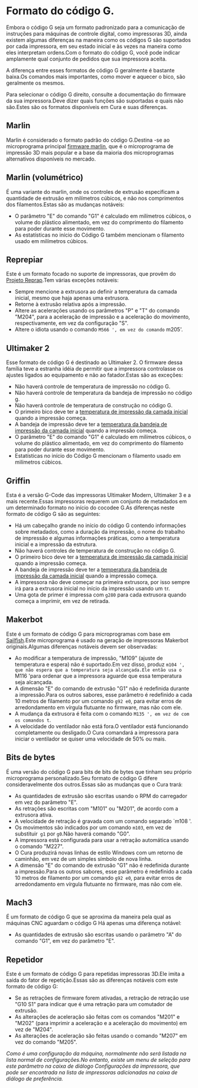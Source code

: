Formato do código G.
====
Embora o código G seja um formato padronizado para a comunicação de instruções para máquinas de controle digital, como impressoras 3D, ainda existem algumas diferenças na maneira como os códigos G são suportados por cada impressora, em seu estado inicial e às vezes na maneira como eles interpretam ordens.Com o formato do código G, você pode indicar amplamente qual conjunto de pedidos que sua impressora aceita.

A diferença entre esses formatos de código G geralmente é bastante baixa.Os comandos mais importantes, como mover e aquecer o bico, são geralmente os mesmos.

Para selecionar o código G direito, consulte a documentação do firmware da sua impressora.Deve dizer quais funções são suportadas e quais não são.Estes são os formatos disponíveis em Cura e suas diferenças.

Marlin
----
Marlin é considerado o formato padrão do código G.Destina -se ao microprograma principal [firmware marlin](https://marlinfw.org/), que é o microprograma de impressão 3D mais popular e a base da maioria dos microprogramas alternativos disponíveis no mercado.

Marlin (volumétrico)
----
É uma variante do marlin, onde os controles de extrusão especificam a quantidade de extrusão em milímetros cúbicos, e não nos comprimentos dos filamentos.Estas são as mudanças notáveis:
* O parâmetro "E" do comando "G1" é calculado em milímetros cúbicos, o volume do plástico alimentado, em vez do comprimento do filamento para poder durante esse movimento.
* As estatísticas no início do Código G também mencionam o filamento usado em milímetros cúbicos.

Reprepiar
----
Este é um formato focado no suporte de impressoras, que provêm do [Projeto Reprap](https://reprap.org/wiki/reprap).Tem várias exceções notáveis:
* Sempre mencione a extrusora ao definir a temperatura da camada inicial, mesmo que haja apenas uma extrusora.
* Retorne à extrusão relativa após a impressão.
* Altere as acelerações usando os parâmetros "P" e "T" do comando "M204", para a aceleração de impressão e a aceleração do movimento, respectivamente, em vez da configuração "S".
* Altere o idiota usando o comando `M566 ', em vez do comando` m205'.

Ultimaker 2
----
Esse formato de código G é destinado ao Ultimaker 2. O firmware dessa família teve a estranha idéia de permitir que a impressora controlasse os ajustes ligados ao equipamento e não ao fatador.Estas são as exceções:
* Não haverá controle de temperatura de impressão no código G.
* Não haverá controle de temperatura da bandeja de impressão no código g.
* Não haverá controle de temperatura de construção no código G.
* O primeiro bico deve ter a [temperatura de impressão da camada inicial](../material/material_print_temperature_layer_0.md) quando a impressão começa.
* A bandeja de impressão deve ter a [temperatura da bandeja de impressão da camada inicial](../material/material_bed_temperature_layer_0.md) quando a impressão começa.
* O parâmetro "E" do comando "G1" é calculado em milímetros cúbicos, o volume do plástico alimentado, em vez do comprimento do filamento para poder durante esse movimento.
* Estatísticas no início do Código G mencionam o filamento usado em milímetros cúbicos.

Griffin
----
Esta é a versão G-Code das impressoras Ultimaker Modern, Ultimaker 3 e a mais recente.Essas impressoras requerem um conjunto de metadados em um determinado formato no início do cocodee G.As diferenças neste formato de código G são as seguintes:
* Há um cabeçalho grande no início do código G contendo informações sobre metadados, como a duração da impressão, o nome do trabalho de impressão e algumas informações práticas, como a temperatura inicial e a impressão da estrutura.
* Não haverá controles de temperatura de construção no código G.
* O primeiro bico deve ter a [temperatura de impressão da camada inicial](../material/material_print_temperature_layer_0.md) quando a impressão começa.
* A bandeja de impressão deve ter a [temperatura da bandeja de impressão da camada inicial](../material/material_bed_temperature_layer_0.md) quando a impressão começa.
* A impressora não deve começar na primeira extrusora, por isso sempre irá para a extrusora inicial no início da impressão usando um `t`r.
* Uma gota de primer é impressa com `g280` para cada extrusora quando começa a imprimir, em vez de retirada.

Makerbot
----
Este é um formato de código G para microprogramas com base em [Sailfish](https://www.sailfishfirmware.com/).Este microprograma é usado na geração de impressoras Makerbot originais.Algumas diferenças notáveis ​​devem ser observadas:
* Ao modificar a temperatura de impressão, "M109" (ajuste de temperatura e espera) não é suportado.Em vez disso, produz `m104 ', que não espera que a temperatura seja alcançada.Ele então usa o `M116 'para ordenar que a impressora aguarde que essa temperatura seja alcançada.
* A dimensão "E" do comando de extrusão "G1" não é redefinida durante a impressão.Para os outros sabores, esse parâmetro é redefinido a cada 10 metros de filamento por um comando `g92 e0`, para evitar erros de arredondamento em vírgula flutuante no firmware, mas não com ele.
* A mudança da extrusora é feita com o comando `M135 ', em vez de com os comandos t`.
* A velocidade do ventilador não está fora.O ventilador está funcionando completamente ou desligado.O Cura comandará a impressora para iniciar o ventilador se quiser uma velocidade de 50% ou mais.

Bits de bytes
----
É uma versão do código G para bits de bits de bytes que tinham seu próprio microprograma personalizado.Seu formato de código G difere consideravelmente dos outros.Essas são as mudanças que o Cura trará:
* As quantidades de extrusão são escritas usando o RPM do carregador em vez do parâmetro "E".
* As retrações são escritas com "M101" ou "M201", de acordo com a extrusora ativa.
* A velocidade de retração é gravada com um comando separado `m108 '.
* Os movimentos são indicados por um comando `m103`, em vez de substituir` g1` por `g0`.Não haverá comando "G0".
* A impressora está configurada para usar a retração automática usando o comando "M227".
* O Cura produzirá novas linhas de estilo Windows com um retorno de caminhão, em vez de um simples símbolo de nova linha.
* A dimensão "E" do comando de extrusão "G1" não é redefinida durante a impressão.Para os outros sabores, esse parâmetro é redefinido a cada 10 metros de filamento por um comando `g92 e0`, para evitar erros de arredondamento em vírgula flutuante no firmware, mas não com ele.

Mach3
----
É um formato de código G que se aproxima da maneira pela qual as máquinas CNC aguardam o código G Há apenas uma diferença notável:
* As quantidades de extrusão são escritas usando o parâmetro "A" do comando "G1", em vez do parâmetro "E".

Repetidor
----
Este é um formato de código G para repetidas impressoras 3D.Ele imita a saída do fator de repetição.Essas são as diferenças notáveis ​​com este formato de código G:
* Se as retrações de firmware forem ativadas, a retração de retração use "G10 S1" para indicar que é uma retração para um comutador de extrusão.
* As alterações de aceleração são feitas com os comandos "M201" e "M202" (para imprimir a aceleração e a aceleração do movimento) em vez de "M204".
* As alterações de aceleração são feitas usando o comando "M207" em vez do comando "M205".

*Como é uma configuração da máquina, normalmente não será listada na lista normal de configurações.No entanto, existe um menu de seleção para este parâmetro na caixa de diálogo Configurações da impressora, que pode ser encontrada na lista de impressoras adicionadas na caixa de diálogo de preferência.*